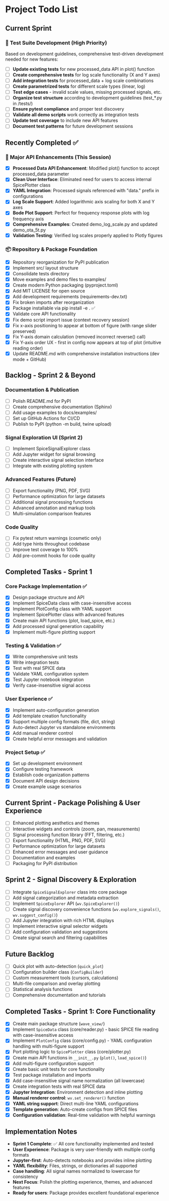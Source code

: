 # Project Todo List

## Current Sprint

### 🧪 Test Suite Development (High Priority)
Based on development guidelines, comprehensive test-driven development needed for new features:

- [ ] **Update existing tests** for new processed_data API in plot() function
- [ ] **Create comprehensive tests** for log scale functionality (X and Y axes)  
- [ ] **Add integration tests** for processed_data + log scale combinations
- [ ] **Create parametrized tests** for different scale types (linear, log)
- [ ] **Test edge cases** - invalid scale values, missing processed signals, etc.
- [ ] **Organize test structure** according to development guidelines (test_*.py in /tests/)
- [ ] **Ensure pytest compliance** and proper test discovery
- [ ] **Validate all demo scripts** work correctly as integration tests
- [ ] **Update test coverage** to include new API features
- [ ] **Document test patterns** for future development sessions

## Recently Completed ✅

### 🚀 Major API Enhancements (This Session)
- [X] **Processed Data API Enhancement**: Modified plot() function to accept processed_data parameter
- [X] **Clean User Interface**: Eliminated need for users to access internal SpicePlotter class
- [X] **YAML Integration**: Processed signals referenced with "data." prefix in configurations
- [X] **Log Scale Support**: Added logarithmic axis scaling for both X and Y axes
- [X] **Bode Plot Support**: Perfect for frequency response plots with log frequency axis
- [X] **Comprehensive Examples**: Created demo_log_scale.py and updated demo_ota_5t.py
- [X] **Validation Testing**: Verified log scales properly applied to Plotly figures

### 📦 Repository & Package Foundation  
- [X] Repository reorganization for PyPI publication
- [X] Implement src/ layout structure  
- [X] Consolidate tests directory
- [X] Move examples and demo files to examples/
- [X] Create modern Python packaging (pyproject.toml)
- [X] Add MIT LICENSE for open source
- [X] Add development requirements (requirements-dev.txt)
- [X] Fix broken imports after reorganization
- [X] Package installable via pip install -e . ✅
- [X] Validate core API functionality
- [X] Fix demo script import issue (context recovery session)
- [X] Fix x-axis positioning to appear at bottom of figure (with range slider preserved)
- [X] Fix Y-axis domain calculation (removed incorrect reverse() call)
- [X] Fix Y-axis order UX - first in config now appears at top of plot (intuitive reading order)
- [X] Update README.md with comprehensive installation instructions (dev mode + GitHub)

## Backlog - Sprint 2 & Beyond

### Documentation & Publication
- [ ] Polish README.md for PyPI
- [ ] Create comprehensive documentation (Sphinx)
- [ ] Add usage examples to docs/examples/
- [ ] Set up GitHub Actions for CI/CD
- [ ] Publish to PyPI (python -m build, twine upload)

### Signal Exploration UI (Sprint 2)
- [ ] Implement SpiceSignalExplorer class
- [ ] Add Jupyter widget for signal browsing
- [ ] Create interactive signal selection interface
- [ ] Integrate with existing plotting system

### Advanced Features (Future)
- [ ] Export functionality (PNG, PDF, SVG)
- [ ] Performance optimization for large datasets
- [ ] Additional signal processing functions
- [ ] Advanced annotation and markup tools
- [ ] Multi-simulation comparison features

### Code Quality
- [ ] Fix pytest return warnings (cosmetic only)
- [ ] Add type hints throughout codebase
- [ ] Improve test coverage to 100%
- [ ] Add pre-commit hooks for code quality

## Completed Tasks - Sprint 1

### Core Package Implementation ✅
- [X] Design package structure and API
- [X] Implement SpiceData class with case-insensitive access
- [X] Implement PlotConfig class with YAML support
- [X] Implement SpicePlotter class with advanced features
- [X] Create main API functions (plot, load_spice, etc.)
- [X] Add processed signal generation capability
- [X] Implement multi-figure plotting support

### Testing & Validation ✅  
- [X] Write comprehensive unit tests
- [X] Write integration tests
- [X] Test with real SPICE data
- [X] Validate YAML configuration system
- [X] Test Jupyter notebook integration
- [X] Verify case-insensitive signal access

### User Experience ✅
- [X] Implement auto-configuration generation
- [X] Add template creation functionality
- [X] Support multiple config formats (file, dict, string)
- [X] Auto-detect Jupyter vs standalone environments
- [X] Add manual renderer control
- [X] Create helpful error messages and validation

### Project Setup ✅
- [X] Set up development environment
- [X] Configure testing framework
- [X] Establish code organization patterns
- [X] Document API design decisions
- [X] Create example usage scenarios

## Current Sprint - Package Polishing & User Experience
- [ ] Enhanced plotting aesthetics and themes
- [ ] Interactive widgets and controls (zoom, pan, measurements)
- [ ] Signal processing function library (FFT, filtering, etc.)
- [ ] Export functionality (HTML, PNG, PDF, SVG)
- [ ] Performance optimization for large datasets
- [ ] Enhanced error messages and user guidance
- [ ] Documentation and examples
- [ ] Packaging for PyPI distribution

## Sprint 2 - Signal Discovery & Exploration
- [ ] Integrate `SpiceSignalExplorer` class into core package
- [ ] Add signal categorization and metadata extraction 
- [ ] Implement `SpiceExplorer` API (`wv.SpiceExplorer()`)
- [ ] Create signal discovery convenience functions (`wv.explore_signals()`, `wv.suggest_config()`)
- [ ] Add Jupyter integration with rich HTML displays
- [ ] Implement interactive signal selector widgets
- [ ] Add configuration validation and suggestions
- [ ] Create signal search and filtering capabilities

## Future Backlog
- [ ] Quick plot with auto-detection (`quick_plot`)
- [ ] Configuration builder class (`ConfigBuilder`)
- [ ] Custom measurement tools (cursors, calculations)
- [ ] Multi-file comparison and overlay plotting
- [ ] Statistical analysis functions
- [ ] Comprehensive documentation and tutorials

## Completed Tasks - Sprint 1: Core Functionality
- [X] Create main package structure (`wave_view/`)
- [X] Implement `SpiceData` class (core/reader.py) - basic SPICE file reading with case-insensitive access
- [X] Implement `PlotConfig` class (core/config.py) - YAML configuration handling with multi-figure support
- [X] Port plotting logic to `SpicePlotter` class (core/plotter.py)
- [X] Create main API functions in `__init__.py` (`plot()`, `load_spice()`)
- [X] Add multi-figure configuration support
- [X] Create basic unit tests for core functionality
- [X] Test package installation and imports
- [X] Add case-insensitive signal name normalization (all lowercase)
- [X] Create integration tests with real SPICE data
- [X] **Jupyter Integration**: Environment detection and inline plotting
- [X] **Manual renderer control**: `wv.set_renderer()` function
- [X] **YAML string support**: Direct multi-line YAML configurations
- [X] **Template generation**: Auto-create configs from SPICE files
- [X] **Configuration validation**: Real-time validation with helpful warnings

## Implementation Notes
- **Sprint 1 Complete**: ✅ All core functionality implemented and tested
- **User Experience**: Package is very user-friendly with multiple config formats
- **Jupyter-first**: Auto-detects notebooks and provides inline plotting
- **YAML flexibility**: Files, strings, or dictionaries all supported
- **Case handling**: All signal names normalized to lowercase for consistency
- **Next Focus**: Polish the plotting experience, themes, and advanced features
- **Ready for users**: Package provides excellent foundational experience 